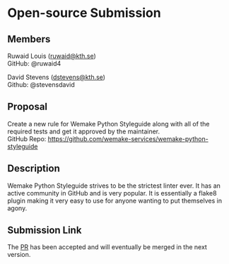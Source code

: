 # Open-source Submission
## Members
Ruwaid Louis (ruwaid@kth.se) </br>
GitHub: @ruwaid4

David Stevens (dstevens@kth.se) </br>
Github: @stevensdavid

## Proposal
Create a new rule for Wemake Python Styleguide along with all of the required tests and get it approved by the maintainer. </br>
GitHub Repo: https://github.com/wemake-services/wemake-python-styleguide

## Description
Wemake Python Styleguide strives to be the strictest linter ever. It has an active community in GitHub and is very popular. It is essentially a flake8 plugin making it very easy to use for anyone wanting to put themselves in agony.

## Submission Link
The [PR](https://github.com/wemake-services/wemake-python-styleguide/pull/1315) has been accepted and will eventually be merged in the next version.
